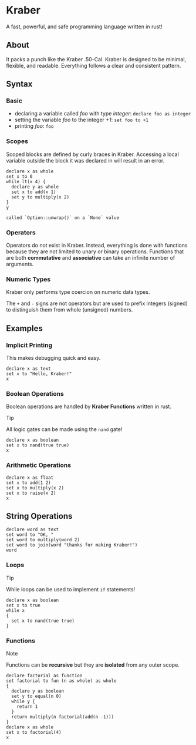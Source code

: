 # Kraber

A fast, powerful, and safe programming language written in rust!

## About

It packs a punch like the Kraber .50-Cal. Kraber is designed to be minimal, flexible, and readable. Everything follows a clear and consistent pattern.

## Syntax

### Basic

- declaring a variable called *foo* with type *integer*: `declare foo as integer`
- setting the variable *foo* to the integer *+1*: `set foo to +1`
- printing *foo*: `foo`

### Scopes

Scoped blocks are defined by curly braces in Kraber. Accessing a local variable outside the block it was declared in will result in an error.

```
declare x as whole
set x to 0
while lt(x 4) {
  declare y as whole
  set x to add(x 1)
  set y to multiply(x 2)
}
y
```

```
called `Option::unwrap()` on a `None` value
```

### Operators

Operators do not exist in Kraber. Instead, everything is done with functions because they are not limited to unary or binary operations. Functions that are both **commutative** and **associative** can take an infinite number of arguments.

### Numeric Types

Kraber only performs type coercion on numeric data types. 

The `+` and `-` signs are not operators but are used to prefix integers (signed) to distinguish them from whole (unsigned) numbers.

## Examples

### Implicit Printing

This makes debugging quick and easy.

```
declare x as text
set x to "Hello, Kraber!"
x
```

### Boolean Operations

Boolean operations are handled by **Kraber Functions** written in rust.

> [!TIP]
> All logic gates can be made using the `nand` gate!

```
declare x as boolean
set x to nand(true true)
x
```

### Arithmetic Operations

```
declare x as float
set x to add(1 2)
set x to multiply(x 2)
set x to raise(x 2)
x
```

## String Operations

```
declare word as text
set word to "OK, "
set word to multiply(word 2)
set word to join(word "thanks for making Kraber!")
word
```

### Loops

> [!TIP]
> While loops can be used to implement `if` statements!

```
declare x as boolean
set x to true
while x
{
  set x to nand(true true)
}
```

### Functions

> [!NOTE]
> Functions can be **recursive** but they are **isolated** from any outer scope.

```
declare factorial as function
set factorial to fun (n as whole) as whole
{
  declare y as boolean
  set y to equal(n 0)
  while y {
    return 1
  }
  return multiply(n factorial(add(n -1)))
}
declare x as whole
set x to factorial(4)
x
```